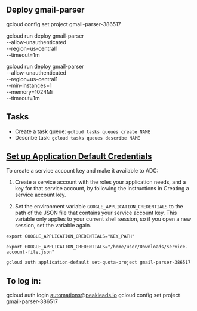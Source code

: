 ## Deploy gmail-parser

gcloud config set project gmail-parser-386517

gcloud run deploy gmail-parser \
 --allow-unauthenticated \
 --region=us-central1 \
 --timeout=1m

gcloud run deploy gmail-parser \
 --allow-unauthenticated \
 --region=us-central1 \
 --min-instances=1 \
 --memory=1024Mi \
 --timeout=1m

## Tasks

-   Create a task queue: `gcloud tasks queues create NAME`
-   Describe task: `gcloud tasks queues describe NAME`

## [Set up Application Default Credentials](https://cloud.google.com/docs/authentication/provide-credentials-adc#attached-sa)

To create a service account key and make it available to ADC:

1. Create a service account with the roles your application needs, and a key for that service account, by following the instructions in Creating a service account key.

2. Set the environment variable `GOOGLE_APPLICATION_CREDENTIALS` to the path of the JSON file that contains your service account key. This variable only applies to your current shell session, so if you open a new session, set the variable again.

```
export GOOGLE_APPLICATION_CREDENTIALS="KEY_PATH"
```

```
export GOOGLE_APPLICATION_CREDENTIALS="/home/user/Downloads/service-account-file.json"
```

```
gcloud auth application-default set-quota-project gmail-parser-386517
```

## To log in:

gcloud auth login automations@peakleads.io
gcloud config set project gmail-parser-386517

